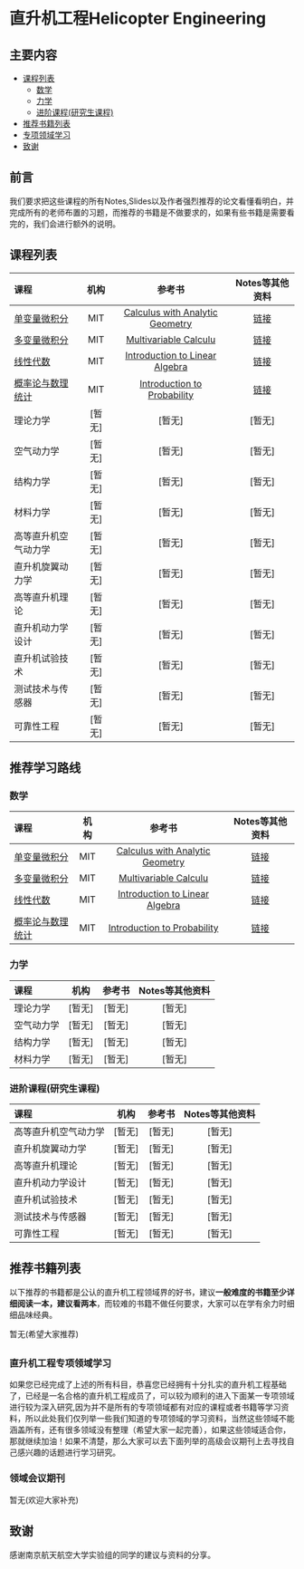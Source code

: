 # 直升机工程Helicopter Engineering 
 
 ## 主要内容 
 * [课程列表](#curriculum) 
     * [数学](#1.0)
     * [力学](#2.0)
     * [进阶课程(研究生课程)](#3.0)
 * [推荐书籍列表](#booklists)
 * [专项领域学习](#special_learning) 
 * [致谢](#many_thanks) 
 ## <h2 id="preparation">前言</h2> 
 我们要求把这些课程的所有Notes,Slides以及作者强烈推荐的论文看懂看明白，并完成所有的老师布置的习题，而推荐的书籍是不做要求的，如果有些书籍是需要看完的，我们会进行额外的说明。
 ## <h2 id="curriculum">课程列表</h2> 
 课程 | 机构 | 参考书 | Notes等其他资料 
 :-- | :--: | :--: | :--:
 [单变量微积分](http://open.163.com/movie/2006/8/M/L/M6GLI5A07_M6GLJH1ML.html)|MIT| [Calculus with Analytic Geometry](https://www.amazon.com/exec/obidos/ASIN/0070576424/ref=nosim/mitopencourse-20)|[链接](N)
 [多变量微积分](http://open.163.com/special/opencourse/multivariable.html)|MIT| [Multivariable Calculu](https://www.amazon.com/exec/obidos/ASIN/0130339679/ref=nosim/mitopencourse-20)|[链接](https://ocw.mit.edu/courses/mathematics/18-02-multivariable-calculus-fall-2007/)
 [线性代数](http://open.163.com/special/opencourse/daishu.html)|MIT| [Introduction to Linear Algebra](http://math.mit.edu/~gs/linearalgebra/)|[链接](https://ocw.mit.edu/courses/mathematics/18-06-linear-algebra-spring-2010/study-materials/)
 [概率论与数理统计](https://www.youtube.com/watch?v=j9WZyLZCBzs&list=PLQ3khvAsNhargDx0dG1cQXOrA2u3JsFKc)|MIT| [Introduction to Probability](https://www.amazon.com/exec/obidos/ASIN/188652923X/ref=nosim/mitopencourse-20)|[链接](https://ocw.mit.edu/courses/electrical-engineering-and-computer-science/6-041-probabilistic-systems-analysis-and-applied-probability-fall-2010/tutorials/)
 理论力学 | [暂无] |[暂无] |[暂无]
 空气动力学| [暂无] |[暂无] |[暂无]
 结构力学 | [暂无] |[暂无] |[暂无]
 材料力学| [暂无] |[暂无] |[暂无]
 高等直升机空气动力学 | [暂无] |[暂无] |[暂无]
 直升机旋翼动力学 | [暂无] |[暂无] |[暂无]
 高等直升机理论| [暂无] |[暂无] |[暂无]
 直升机动力学设计| [暂无] |[暂无] |[暂无]
 直升机试验技术| [暂无] |[暂无] |[暂无]
 测试技术与传感器 | [暂无] |[暂无] |[暂无]
 可靠性工程| [暂无] |[暂无] |[暂无]
 
 ## <h2 id="learning_route">推荐学习路线</h2> 
 ### <h3 id="1.0">数学</h3> 
 课程 | 机构 | 参考书 | Notes等其他资料 
 :-- | :--: | :--: | :--: 
 [单变量微积分](http://open.163.com/movie/2006/8/M/L/M6GLI5A07_M6GLJH1ML.html)|MIT| [Calculus with Analytic Geometry](https://www.amazon.com/exec/obidos/ASIN/0070576424/ref=nosim/mitopencourse-20)|[链接](N)
 [多变量微积分](http://open.163.com/special/opencourse/multivariable.html)|MIT| [Multivariable Calculu](https://www.amazon.com/exec/obidos/ASIN/0130339679/ref=nosim/mitopencourse-20)|[链接](https://ocw.mit.edu/courses/mathematics/18-02-multivariable-calculus-fall-2007/)
 [线性代数](http://open.163.com/special/opencourse/daishu.html)|MIT| [Introduction to Linear Algebra](http://math.mit.edu/~gs/linearalgebra/)|[链接](https://ocw.mit.edu/courses/mathematics/18-06-linear-algebra-spring-2010/study-materials/)
 [概率论与数理统计](https://www.youtube.com/watch?v=j9WZyLZCBzs&list=PLQ3khvAsNhargDx0dG1cQXOrA2u3JsFKc)|MIT| [Introduction to Probability](https://www.amazon.com/exec/obidos/ASIN/188652923X/ref=nosim/mitopencourse-20)|[链接](https://ocw.mit.edu/courses/electrical-engineering-and-computer-science/6-041-probabilistic-systems-analysis-and-applied-probability-fall-2010/tutorials/)
 
 ### <h3 id="2.0">力学</h3> 
 课程 | 机构 | 参考书 | Notes等其他资料 
 :-- | :--: | :--: | :--: 
 理论力学 | [暂无] |[暂无] |[暂无]
 空气动力学| [暂无] |[暂无] |[暂无]
 结构力学 | [暂无] |[暂无] |[暂无]
 材料力学| [暂无] |[暂无] |[暂无]
 
 ### <h3 id="3.0">进阶课程(研究生课程)</h3> 
 课程 | 机构 | 参考书 | Notes等其他资料 
 :-- | :--: | :--: | :--: 
 高等直升机空气动力学 | [暂无] |[暂无] |[暂无]
 直升机旋翼动力学 | [暂无] |[暂无] |[暂无]
 高等直升机理论| [暂无] |[暂无] |[暂无]
 直升机动力学设计| [暂无] |[暂无] |[暂无]
 直升机试验技术| [暂无] |[暂无] |[暂无]
 测试技术与传感器 | [暂无] |[暂无] |[暂无]
 可靠性工程| [暂无] |[暂无] |[暂无]
 
 ## <h2 id="booklists">推荐书籍列表</h2> 
  以下推荐的书籍都是公认的直升机工程领域界的好书，建议**一般难度的书籍至少详细阅读一本，建议看两本**，而较难的书籍不做任何要求，大家可以在学有余力时细细品味经典。
 
 暂无(希望大家推荐) 
 
 ## <h3 id="special_learning">直升机工程专项领域学习</h3> 
 如果您已经完成了上述的所有科目，恭喜您已经拥有十分扎实的直升机工程基础了，已经是一名合格的直升机工程成员了，可以较为顺利的进入下面某一专项领域进行较为深入研究,因为并不是所有的专项领域都有对应的课程或者书籍等学习资料，所以此处我们仅列举一些我们知道的专项领域的学习资料，当然这些领域不能涵盖所有，还有很多领域没有整理（希望大家一起完善），如果这些领域适合你，那就继续加油！如果不清楚，那么大家可以去下面列举的高级会议期刊上去寻找自己感兴趣的话题进行学习研究。
 
 ### <h3 id="special_learning_data">领域会议期刊</h3> 
 暂无(欢迎大家补充) 
 
 ## <h2 id="many_thanks">致谢</h2> 
 感谢南京航天航空大学实验组的同学的建议与资料的分享。
 
